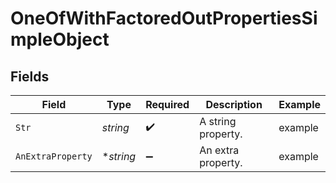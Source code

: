 # OneOfWithFactoredOutPropertiesSimpleObject


## Fields

| Field              | Type               | Required           | Description        | Example            |
| ------------------ | ------------------ | ------------------ | ------------------ | ------------------ |
| `Str`              | *string*           | :heavy_check_mark: | A string property. | example            |
| `AnExtraProperty`  | **string*          | :heavy_minus_sign: | An extra property. | example            |